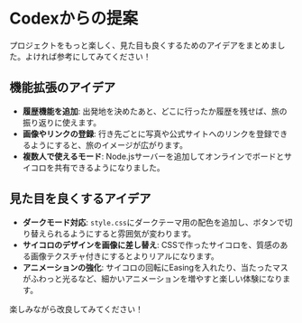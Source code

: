 # Codexからの提案

プロジェクトをもっと楽しく、見た目も良くするためのアイデアをまとめました。よければ参考にしてみてください！

## 機能拡張のアイデア
- **履歴機能を追加**: 出発地を決めたあと、どこに行ったか履歴を残せば、旅の振り返りに使えます。
- **画像やリンクの登録**: 行き先ごとに写真や公式サイトへのリンクを登録できるようにすると、旅のイメージが広がります。
- **複数人で使えるモード**: Node.jsサーバーを追加してオンラインでボードとサイコロを共有できるようになりました。

## 見た目を良くするアイデア
- **ダークモード対応**: `style.css`にダークテーマ用の配色を追加し、ボタンで切り替えられるようにすると雰囲気が変わります。
- **サイコロのデザインを画像に差し替え**: CSSで作ったサイコロを、質感のある画像テクスチャ付きにするとよりリアルになります。
- **アニメーションの強化**: サイコロの回転にEasingを入れたり、当たったマスがふわっと光るなど、細かいアニメーションを増やすと楽しい体験になります。

楽しみながら改良してみてください！
